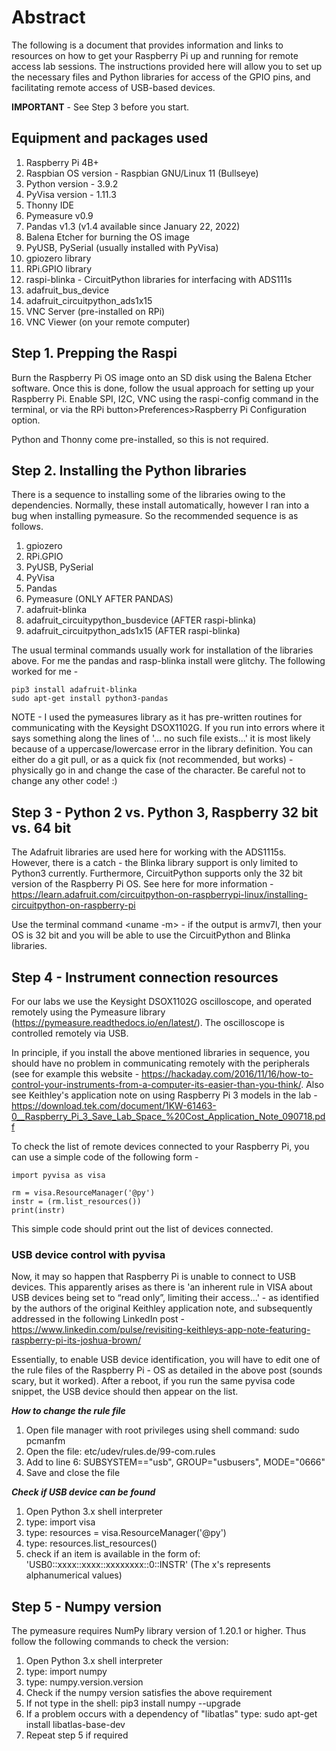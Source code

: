 # Abstract

The following is a document that provides information and links to resources on how to get your Raspberry Pi up and running for remote access lab sessions. The instructions provided here will allow you to set up the necessary files and Python libraries for access of the GPIO pins, and facilitating remote access of USB-based  devices. 

**IMPORTANT** - See Step 3 before you start. 


## Equipment and packages used

1. Raspberry Pi 4B+
2. Raspbian OS version - Raspbian GNU/Linux 11 (Bullseye) 
3. Python version - 3.9.2
4. PyVisa version - 1.11.3
5. Thonny IDE
6. Pymeasure v0.9
7. Pandas v1.3 (v1.4 available since January 22, 2022)
8. Balena Etcher for burning the OS image
9. PyUSB, PySerial (usually installed with PyVisa)
10. gpiozero library
11. RPi.GPIO library
12. raspi-blinka - CircuitPython libraries for interfacing with ADS111s
13. adafruit_bus_device
14. adafruit_circuitpython_ads1x15
15. VNC Server (pre-installed on RPi)
16. VNC Viewer (on your remote computer)
	
## Step 1. Prepping the Raspi

Burn the Raspberry Pi OS image onto an SD disk using the Balena Etcher software. Once this is done, follow the usual approach for setting up your Raspberry Pi. Enable SPI, I2C, VNC using the raspi-config command in the terminal, or via the RPi button>Preferences>Raspberry Pi Configuration option. 

Python and Thonny come pre-installed, so this is not required. 

## Step 2. Installing the Python libraries

There is a sequence to installing some of the libraries owing to the dependencies. Normally, these install automatically, however I ran into a bug when installing pymeasure. So the recommended sequence is as follows.

1. gpiozero
2. RPi.GPIO
3. PyUSB, PySerial
4. PyVisa
5. Pandas
6. Pymeasure (ONLY AFTER PANDAS)
7. adafruit-blinka 
8. adafruit_circuitypython_busdevice (AFTER raspi-blinka)
9. adafruit_circuitpython_ads1x15 (AFTER raspi-blinka)

The usual terminal commands usually work for installation of the libraries above. For me the pandas and rasp-blinka install were glitchy. The following worked for me - 
```
pip3 install adafruit-blinka
sudo apt-get install python3-pandas
```

NOTE - I used the pymeasures library as it has pre-written routines for communicating with the Keysight DSOX1102G. If you run into errors where it says something along the lines of '... no such file exists...' it is most likely because of a uppercase/lowercase error in the library definition. You can either do a git pull, or as a quick fix (not recommended, but works) - physically go in and change the case of the character. Be careful not to change any other code! :)

## Step 3 - Python 2 vs. Python 3, Raspberry 32 bit vs. 64 bit


The Adafruit libraries are used here for working with the ADS1115s. However, there is a catch - the Blinka library support is only limited to Python3 currently. Furthermore, CircuitPython supports only the 32 bit version of the Raspberry Pi OS. See here for more information - https://learn.adafruit.com/circuitpython-on-raspberrypi-linux/installing-circuitpython-on-raspberry-pi 

Use the terminal command <uname -m> - if the output is armv7l, then your OS is 32 bit and you will be able to use the CircuitPython and Blinka libraries. 

## Step 4 - Instrument connection resources

For our labs we use the Keysight DSOX1102G oscilloscope, and operated remotely using the Pymeasure library (https://pymeasure.readthedocs.io/en/latest/). The oscilloscope is controlled remotely via USB. 

In principle, if you install the above mentioned libraries in sequence, you should have no problem in communicating remotely with the peripherals (see for example this website - https://hackaday.com/2016/11/16/how-to-control-your-instruments-from-a-computer-its-easier-than-you-think/. Also see Keithley's application note on using Raspberry Pi 3 models in the lab - https://download.tek.com/document/1KW-61463-0__Raspberry_Pi_3_Save_Lab_Space_%20Cost_Application_Note_090718.pdf 

To check the list of remote devices connected to your Raspberry Pi, you can use a simple code of the following form - 
```
import pyvisa as visa

rm = visa.ResourceManager('@py')
instr = (rm.list_resources())
print(instr)
```
  
This simple code should print out the list of devices connected. 

### USB device control with pyvisa

Now, it may so happen that Raspberry Pi is unable to connect to USB devices. This apparently arises as there is 'an inherent rule in VISA about USB devices being set to “read only”, limiting their access...' - as identified by the authors of the original Keithley application note, and subsequently addressed in the following LinkedIn post - https://www.linkedin.com/pulse/revisiting-keithleys-app-note-featuring-raspberry-pi-its-joshua-brown/ 

Essentially, to enable USB device identification, you will have to edit one of the rule files of the Raspberry Pi - OS as detailed in the above post (sounds scary, but it worked). After a reboot, if you run the same pyvisa code snippet, the USB device should then appear on the list. 

_**How to change the rule file**_

1. Open file manager with root privileges using shell command: sudo pcmanfm
2. Open the file: etc/udev/rules.de/99-com.rules
3. Add to line 6: SUBSYSTEM=="usb", GROUP="usbusers", MODE="0666"
4. Save and close the file

_**Check if USB device can be found**_
  
1. Open Python 3.x shell interpreter
2. type: import visa
3. type: resources = visa.ResourceManager('@py')
4. type: resources.list_resources()
5. check if an item is available in the form of: 'USB0::xxxx::xxxx::xxxxxxxx::0::INSTR'   (The x's represents alphanumerical values)

## Step 5 - Numpy version

The pymeasure requires NumPy library version of 1.20.1 or higher. Thus follow the following commands to check the version:

1. Open Python 3.x shell interpreter
2. type: import numpy
3. type: numpy.version.version
4. Check if the numpy version satisfies the above requirement
5. If not type in the shell: pip3 install numpy --upgrade
6. If a problem occurs with a dependency of "libatlas" type: sudo apt-get install libatlas-base-dev
7. Repeat step 5 if required
